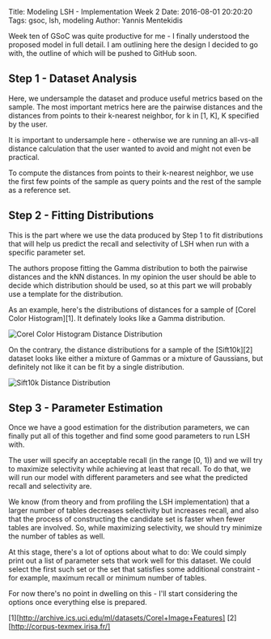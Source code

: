 Title: Modeling LSH - Implementation Week 2
Date: 2016-08-01 20:20:20
Tags: gsoc, lsh, modeling
Author: Yannis Mentekidis

Week ten of GSoC was quite productive for me - I finally understood the proposed model in full detail. I am outlining here the design I decided to go with, the outline of which will be pushed to GitHub soon.

## Step 1 - Dataset Analysis

Here, we undersample the dataset and produce useful metrics based on the sample. The most important metrics here are the pairwise distances and the distances from points to their k-nearest neighbor, for k in [1, K], K specified by the user.

It is important to undersample here - otherwise we are running an all-vs-all distance calculation that the user wanted to avoid and might not even be practical.

To compute the distances from points to their k-nearest neighbor, we use the first few points of the sample as query points and the rest of the sample as a reference set.

## Step 2 - Fitting Distributions

This is the part where we use the data produced by Step 1 to fit distributions that will help us predict the recall and selectivity of LSH when run with a specific parameter set.

The authors propose fitting the Gamma distribution to both the pairwise distances and the kNN distances. In my opinion the user should be able to decide which distribution should be used, so at this part we will probably use a template for the distribution.

As an example, here's the distributions of distances for a sample of [Corel Color Histogram][1]. It definately looks like a Gamma distribution.

![Corel Color Histogram Distance Distribution](http://i.imgur.com/boj6HHd.png)

On the contrary, the distance distributions for a sample of the [Sift10k][2] dataset looks like either a mixture of Gammas or a mixture of Gaussians, but definitely not like it can be fit by a single distribution.

![Sift10k Distance Distribution](http://i.imgur.com/Vw7luNn.png)

## Step 3 - Parameter Estimation

Once we have a good estimation for the distribution parameters, we can finally put all of this together and find some good parameters to run LSH with.

The user will specify an acceptable recall (in the range [0, 1)) and we will try to maximize selectivity while achieving at least that recall. To do that, we will run our model with different parameters and see what the predicted recall and selectivity are.

We know (from theory and from profiling the LSH implementation) that a larger number of tables decreases selectivity but increases recall, and also that the process of constructing the candidate set is faster when fewer tables are involved. So, while maximizing selectivity, we should try minimize the number of tables as well.

At this stage, there's a lot of options about what to do: We could simply print out a list of parameter sets that work well for this dataset. We could select the first such set or the set that satisfies some additional constraint - for example, maximum recall or minimum number of tables.

For now there's no point in dwelling on this - I'll start considering the options once everything else is prepared.

[1][http://archive.ics.uci.edu/ml/datasets/Corel+Image+Features]
[2][http://corpus-texmex.irisa.fr/]